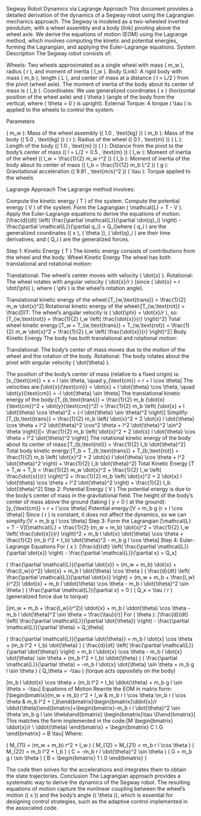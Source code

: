 Segway Robot Dynamics via Lagrange Approach
This document provides a detailed derivation of the dynamics of a Segway robot using the Lagrangian mechanics approach. The Segway is modeled as a two-wheeled inverted pendulum, with a wheel assembly and a body (link) pivoting above the wheel axle. We derive the equations of motion (EOM) using the Lagrange method, which involves computing the kinetic and potential energies, forming the Lagrangian, and applying the Euler-Lagrange equations.
System Description
The Segway robot consists of:

Wheels: Two wheels approximated as a single wheel with mass ( m_w ), radius ( r ), and moment of inertia ( I_w ).
Body (Link): A rigid body with mass ( m_b ), length ( L ), and center of mass at a distance ( l = L/2 ) from the pivot (wheel axle). The moment of inertia of the body about its center of mass is ( I_b ).
Coordinates: We use generalized coordinates ( x ) (horizontal position of the wheel axle) and ( \theta ) (angle of the body from the vertical, where ( \theta = 0 ) is upright).
External Torque: A torque ( \tau ) is applied to the wheels to control the system.

Parameters

( m_w ): Mass of the wheel assembly (( 1.0 , \text{kg} ))
( m_b ): Mass of the body (( 5.0 , \text{kg} ))
( r ): Radius of the wheel (( 0.1 , \text{m} ))
( L ): Length of the body (( 1.0 , \text{m} ))
( l ): Distance from the pivot to the body’s center of mass (( l = L/2 = 0.5 , \text{m} ))
( I_w ): Moment of inertia of the wheel (( I_w = \frac{1}{2} m_w r^2 ))
( I_b ): Moment of inertia of the body about its center of mass (( I_b = \frac{1}{12} m_b L^2 ))
( g ): Gravitational acceleration (( 9.81 , \text{m/s}^2 ))
( \tau ): Torque applied to the wheels

Lagrange Approach
The Lagrange method involves:

Compute the kinetic energy ( T ) of the system.
Compute the potential energy ( V ) of the system.
Form the Lagrangian ( \mathcal{L} = T - V ).
Apply the Euler-Lagrange equations to derive the equations of motion:[\frac{d}{dt} \left( \frac{\partial \mathcal{L}}{\partial \dot{q}_i} \right) - \frac{\partial \mathcal{L}}{\partial q_i} = Q_i]where ( q_i ) are the generalized coordinates (( x ), ( \theta )), ( \dot{q}_i ) are their time derivatives, and ( Q_i ) are the generalized forces.

Step 1: Kinetic Energy ( T )
The kinetic energy consists of contributions from the wheel and the body.
Wheel Kinetic Energy
The wheel has both translational and rotational motion:

Translational: The wheel’s center moves with velocity ( \dot{x} ).
Rotational: The wheel rotates with angular velocity ( \dot{x}/r ) (since ( \dot{x} = r \dot{\phi} ), where ( \phi ) is the wheel’s rotation angle).

Translational kinetic energy of the wheel:[T_{w,\text{trans}} = \frac{1}{2} m_w \dot{x}^2]
Rotational kinetic energy of the wheel:[T_{w,\text{rot}} = \frac{DIT: The wheel’s angular velocity is ( \dot{\phi} = \dot{x}/r ), so:[T_{w,\text{rot}} = \frac{1}{2} I_w \left( \frac{\dot{x}}{r} \right)^2]
Total wheel kinetic energy:[T_w = T_{w,\text{trans}} + T_{w,\text{rot}} = \frac{1}{2} m_w \dot{x}^2 + \frac{1}{2} I_w \left( \frac{\dot{x}}{r} \right)^2]
Body Kinetic Energy
The body has both translational and rotational motion:

Translational: The body’s center of mass moves due to the motion of the wheel and the rotation of the body.
Rotational: The body rotates about the pivot with angular velocity ( \dot{\theta} ).

The position of the body’s center of mass (relative to a fixed origin) is:[x_{\text{cm}} = x + l \sin \theta, \quad y_{\text{cm}} = r + l \cos \theta]
The velocities are:[\dot{x}{\text{cm}} = \dot{x} + l \dot{\theta} \cos \theta, \quad \dot{y}{\text{cm}} = -l \dot{\theta} \sin \theta]
The translational kinetic energy of the body:[T_{b,\text{trans}} = \frac{1}{2} m_b (\dot{x}{\text{cm}}^2 + \dot{y}{\text{cm}}^2) = \frac{1}{2} m_b \left( (\dot{x} + l \dot{\theta} \cos \theta)^2 + (-l \dot{\theta} \sin \theta)^2 \right)]
Simplify:[T_{b,\text{trans}} = \frac{1}{2} m_b \left( \dot{x}^2 + 2 \dot{x} l \dot{\theta} \cos \theta + l^2 \dot{\theta}^2 \cos^2 \theta + l^2 \dot{\theta}^2 \sin^2 \theta \right)][= \frac{1}{2} m_b \left( \dot{x}^2 + 2 \dot{x} l \dot{\theta} \cos \theta + l^2 \dot{\theta}^2 \right)]
The rotational kinetic energy of the body about its center of mass:[T_{b,\text{rot}} = \frac{1}{2} I_b \dot{\theta}^2]
Total body kinetic energy:[T_b = T_{b,\text{trans}} + T_{b,\text{rot}} = \frac{1}{2} m_b \left( \dot{x}^2 + 2 \dot{x} l \dot{\theta} \cos \theta + l^2 \dot{\theta}^2 \right) + \frac{1}{2} I_b \dot{\theta}^2]
Total Kinetic Energy
[T = T_w + T_b = \frac{1}{2} m_w \dot{x}^2 + \frac{1}{2} I_w \left( \frac{\dot{x}}{r} \right)^2 + \frac{1}{2} m_b \left( \dot{x}^2 + 2 \dot{x} l \dot{\theta} \cos \theta + l^2 \dot{\theta}^2 \right) + \frac{1}{2} I_b \dot{\theta}^2]
Step 2: Potential Energy ( V )
The potential energy is due to the body’s center of mass in the gravitational field. The height of the body’s center of mass above the ground (taking ( y = 0 ) at the ground):[y_{\text{cm}} = r + l \cos \theta]
Potential energy:[V = m_b g (r + l \cos \theta)]
Since ( r ) is constant, it does not affect the dynamics, so we can simplify:[V = m_b g l \cos \theta]
Step 3: Form the Lagrangian
[\mathcal{L} = T - V][\mathcal{L} = \frac{1}{2} (m_w + m_b) \dot{x}^2 + \frac{1}{2} I_w \left( \frac{\dot{x}}{r} \right)^2 + m_b l \dot{x} \dot{\theta} \cos \theta + \frac{1}{2} (m_b l^2 + I_b) \dot{\theta}^2 - m_b g l \cos \theta]
Step 4: Euler-Lagrange Equations
For ( x ):
[\frac{d}{dt} \left( \frac{\partial \mathcal{L}}{\partial \dot{x}} \right) - \frac{\partial \mathcal{L}}{\partial x} = Q_x]

( \frac{\partial \mathcal{L}}{\partial \dot{x}} = (m_w + m_b) \dot{x} + \frac{I_w}{r^2} \dot{x} + m_b l \dot{\theta} \cos \theta )
( \frac{d}{dt} \left( \frac{\partial \mathcal{L}}{\partial \dot{x}} \right) = (m_w + m_b + \frac{I_w}{r^2}) \ddot{x} + m_b l \ddot{\theta} \cos \theta - m_b l \dot{\theta}^2 \sin \theta )
( \frac{\partial \mathcal{L}}{\partial x} = 0 )
( Q_x = \tau / r ) (generalized force due to torque)

[(m_w + m_b + \frac{I_w}{r^2}) \ddot{x} + m_b l \ddot{\theta} \cos \theta - m_b l \dot{\theta}^2 \sin \theta = \frac{\tau}{r}]
For ( \theta ):
[\frac{d}{dt} \left( \frac{\partial \mathcal{L}}{\partial \dot{\theta}} \right) - \frac{\partial \mathcal{L}}{\partial \theta} = Q_\theta]

( \frac{\partial \mathcal{L}}{\partial \dot{\theta}} = m_b l \dot{x} \cos \theta + (m_b l^2 + I_b) \dot{\theta} )
( \frac{d}{dt} \left( \frac{\partial \mathcal{L}}{\partial \dot{\theta}} \right) = m_b l \ddot{x} \cos \theta - m_b l \dot{x} \dot{\theta} \sin \theta + (m_b l^2 + I_b) \ddot{\theta} )
( \frac{\partial \mathcal{L}}{\partial \theta} = -m_b l \dot{x} \dot{\theta} \sin \theta + m_b g l \sin \theta )
( Q_\theta = -\tau ) (torque acts oppositely on the body)

[m_b l \ddot{x} \cos \theta + (m_b l^2 + I_b) \ddot{\theta} + m_b g l \sin \theta = -\tau]
Equations of Motion
Rewrite the EOM in matrix form:[\begin{bmatrix}(m_w + m_b) r^2 + I_w & m_b r l \cos \theta \m_b r l \cos \theta & m_b l^2 + I_b\end{bmatrix}\begin{bmatrix}\ddot{x}/r \\ddot{\theta}\end{bmatrix}+\begin{bmatrix}-m_b r l \dot{\theta}^2 \sin \theta \m_b g l \sin \theta\end{bmatrix}
\begin{bmatrix}\tau \0\end{bmatrix}]
This matches the form implemented in the code:[M \begin{bmatrix} \ddot{x}/r \ \ddot{\theta} \end{bmatrix} + \begin{bmatrix} C \ G \end{bmatrix} = B \tau]
Where:

( M_{11} = (m_w + m_b) r^2 + I_w )
( M_{12} = M_{21} = m_b r l \cos \theta )
( M_{22} = m_b l^2 + I_b )
( C = -m_b r l \dot{\theta}^2 \sin \theta )
( G = m_b g l \sin \theta )
( B = \begin{bmatrix} 1 \ 0 \end{bmatrix} )

The code then solves for the accelerations and integrates them to obtain the state trajectories.
Conclusion
The Lagrangian approach provides a systematic way to derive the dynamics of the Segway robot. The resulting equations of motion capture the nonlinear coupling between the wheel’s motion (( x )) and the body’s angle (( \theta )), which is essential for designing control strategies, such as the adaptive control implemented in the associated code.

